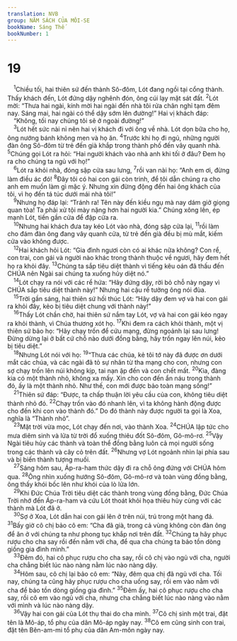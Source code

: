 ```yaml
---
translation: NVB
group: NĂM SÁCH CỦA MÔI-SE
bookName: Sáng Thế 
bookNumber: 1
---
```


<div class="title"><h1>19</h1></div>
<span class="verse sa_19_1"> <sup>1</sup>Chiều tối, hai thiên sứ đến thành Sô-đôm, Lót đang ngồi tại cổng thành. Thấy khách đến, Lót đứng dậy nghênh đón, ông cúi lạy mặt sát đất. </span>
<span class="verse sa_19_2"><sup>2</sup>Lót mời: “Thưa hai ngài, kính mời hai ngài đến nhà tôi rửa chân nghỉ tạm đêm nay. Sáng mai, hai ngài có thể dậy sớm lên đường!” Hai vị khách đáp: <br/> “Không, tối nay chúng tôi sẽ ở ngoài đường!” <br/></span>
<span class="verse sa_19_3"> <sup>3</sup>Lót hết sức nài nỉ nên hai vị khách đi với ông về nhà. Lót dọn bữa cho họ, ông nướng bánh không men và họ ăn. </span>
<span class="verse sa_19_4"><sup>4</sup>Trước khi họ đi ngủ, những người đàn ông Sô-đôm từ trẻ đến già khắp trong thành phố đến vây quanh nhà. </span>
<span class="verse sa_19_5"><sup>5</sup>Chúng gọi Lót ra hỏi: “Hai người khách vào nhà anh khi tối ở đâu? Đem họ ra cho chúng ta ngủ với họ!” <br/></span>
<span class="verse sa_19_6"> <sup>6</sup>Lót ra khỏi nhà, đóng sập cửa sau lưng, </span>
<span class="verse sa_19_7"><sup>7</sup>rồi van nài họ: “Anh em ơi, đừng làm điều ác đó! </span>
<span class="verse sa_19_8"><sup>8</sup>Đây tôi có hai con gái còn trinh, để tôi dẫn chúng ra cho anh em muốn làm gì mặc ý. Nhưng xin đừng động đến hai ông khách của tôi, vì họ đến tá túc dưới mái nhà tôi!” <br/></span>
<span class="verse sa_19_9"> <sup>9</sup>Nhưng họ đáp lại: “Tránh ra! Tên này đến kiều ngụ mà nay dám giở giọng quan tòa! Ta phải xử tội mày nặng hơn hai người kia.” Chúng xông lên, ép mạnh Lót, tiến gần cửa để đập cửa ra. <br/></span>
<span class="verse sa_19_10"> <sup>10</sup>Nhưng hai khách đưa tay kéo Lót vào nhà, đóng sập cửa lại, </span>
<span class="verse sa_19_11"><sup>11</sup>rồi làm cho đám đàn ông đang vây quanh cửa, từ trẻ đến già đều bị mù mắt, kiếm cửa vào không được. <br/></span>
<span class="verse sa_19_12"> <sup>12</sup>Hai khách hỏi Lót: “Gia đình ngươi còn có ai khác nữa không? Con rể, con trai, con gái và người nào khác trong thành thuộc về ngươi, hãy đem hết họ ra khỏi đây. </span>
<span class="verse sa_19_13"><sup>13</sup>Chúng ta sắp tiêu diệt thành vì tiếng kêu oán đã thấu đến CHÚA nên Ngài sai chúng ta xuống hủy diệt nó.” <br/></span>
<span class="verse sa_19_14"> <sup>14</sup>Lót chạy ra nói với các rể hứa: “Hãy đứng dậy, rời bỏ chỗ này ngay vì CHÚA sắp tiêu diệt thành này!” Nhưng hai cậu rể tưởng ông nói đùa. <br/></span>
<span class="verse sa_19_15"> <sup>15</sup>Trời gần sáng, hai thiên sứ hối thúc Lót: “Hãy dậy đem vợ và hai con gái ra khỏi đây, kẻo bị tiêu diệt chung với thành này!” <br/></span>
<span class="verse sa_19_16"> <sup>16</sup>Thấy Lót chần chờ, hai thiên sứ nắm tay Lót, vợ và hai con gái kéo ngay ra khỏi thành, vì Chúa thương xót họ. </span>
<span class="verse sa_19_17"><sup>17</sup>Khi đem ra cách khỏi thành, một vị thiên sứ bảo họ: “Hãy chạy trốn để cứu mạng, đừng ngoảnh lại sau lưng! Đừng dừng lại ở bất cứ chỗ nào dưới đồng bằng, hãy trốn ngay lên núi, kẻo bị tiêu diệt.” <br/></span>
<span class="verse sa_19_18"> <sup>18</sup>Nhưng Lót nói với họ: </span>
<span class="verse sa_19_19"><sup>19</sup>“Thưa các chúa, kẻ tôi tớ này đã được ơn dưới mắt các chúa, và các ngài đã tỏ sự nhân từ tha mạng cho con, nhưng con sợ chạy trốn lên núi không kịp, tai nạn ập đến và con chết mất. </span>
<span class="verse sa_19_20"><sup>20</sup>Kìa, đàng kia có một thành nhỏ, không xa mấy. Xin cho con đến ẩn náu trong thành đó, ấy là một thành nhỏ. Như thế, con mới được bảo toàn mạng sống!” <br/></span>
<span class="verse sa_19_21"> <sup>21</sup>Thiên sứ đáp: “Được, ta chấp thuận lời yêu cầu của con, không tiêu diệt thành nhỏ đó. </span>
<span class="verse sa_19_22"><sup>22</sup>Chạy trốn vào đó nhanh lên, vì ta không hành động được cho đến khi con vào thành đó.” Do đó thành này được người ta gọi là Xoa, nghĩa là “Thành nhỏ”. <br/></span>
<span class="verse sa_19_23"> <sup>23</sup>Mặt trời vừa mọc, Lót chạy đến nơi, vào thành Xoa. </span>
<span class="verse sa_19_24"><sup>24</sup>CHÚA lập tức cho mưa diêm sinh và lửa từ trời đổ xuống thiêu đốt Sô-đôm, Gô-mô-rơ. </span>
<span class="verse sa_19_25"><sup>25</sup>Vậy Ngài tiêu hủy các thành và toàn thể đồng bằng luôn cả mọi người sống trong các thành và cây cỏ trên đất. </span>
<span class="verse sa_19_26"><sup>26</sup>Nhưng vợ Lót ngoảnh nhìn lại phía sau và bị biến thành tượng muối. <br/></span>
<span class="verse sa_19_27"> <sup>27</sup>Sáng hôm sau, Áp-ra-ham thức dậy đi ra chỗ ông đứng với CHÚA hôm qua. </span>
<span class="verse sa_19_28"><sup>28</sup>Ông nhìn xuống hướng Sô-đôm, Gô-mô-rơ và toàn vùng đồng bằng, ông thấy khói bốc lên như khói của lò lửa lớn. <br/></span>
<span class="verse sa_19_29"> <sup>29</sup>Khi Đức Chúa Trời tiêu diệt các thành trong vùng đồng bằng, Đức Chúa Trời nhớ đến Áp-ra-ham và cứu Lót thoát khỏi họa thiêu hủy cùng với các thành mà Lót đã ở. <br/></span>
<span class="verse sa_19_30"> <sup>30</sup>Sợ ở Xoa, Lót dẫn hai con gái lên ở trên núi, trú trong một hang đá. </span>
<span class="verse sa_19_31"><sup>31</sup>Bấy giờ cô chị bảo cô em: “Cha đã già, trong cả vùng không còn đàn ông để ăn ở với chúng ta như phong tục khắp nơi trên đất. </span>
<span class="verse sa_19_32"><sup>32</sup>Chúng ta hãy phục rượu cho cha say rồi đến nằm với cha, để qua cha chúng ta bảo tồn dòng giống gia đình mình.” <br/></span>
<span class="verse sa_19_33"> <sup>33</sup>Đêm đó, hai cô phục rượu cho cha say, rồi cô chị vào ngủ với cha, người cha chẳng biết lúc nào nàng nằm lúc nào nàng dậy. <br/></span>
<span class="verse sa_19_34"> <sup>34</sup>Hôm sau, cô chị lại bảo cô em: “Này, đêm qua chị đã ngủ với cha. Tối nay, chúng ta cũng hãy phục rượu cho cha uống say, rồi em vào nằm với cha để bảo tồn dòng giống gia đình.” </span>
<span class="verse sa_19_35"><sup>35</sup>Đêm ấy, hai cô phục rượu cho cha say, rồi cô em vào ngủ với cha, nhưng cha chẳng biết lúc nào nàng vào nằm với mình và lúc nào nàng dậy. <br/></span>
<span class="verse sa_19_36"> <sup>36</sup>Vậy hai con gái của Lót thụ thai do cha mình. </span>
<span class="verse sa_19_37"><sup>37</sup>Cô chị sinh một trai, đặt tên là Mô-áp, tổ phụ của dân Mô-áp ngày nay. </span>
<span class="verse sa_19_38"><sup>38</sup>Cô em cũng sinh con trai, đặt tên Bên-am-mi tổ phụ của dân Am-môn ngày nay. <br/></span>
